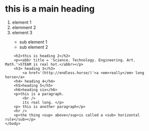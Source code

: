 <html>
    <head>
        <title> this be a title yo</title>
    </head>
    <body>
        <h1>this is a main heading</h1>
            <ol>
                <li>element 1</li>
                <li>elemment 2</li>
                <li>element 3</li>
                <ul>
                    <li>sub element 1</li>
                    <li>sub element 2</li>
                </ul>
            </ol>

        <h2>this is heading 2</h2>
        <p><abbr title = 'Science. Technology. Engineering. Art. Math.'>STEAM is real hot.</abbr></p>
        <h3> heading 3</h3> 
            <a href='(http://endless.horse/)'>a <em>really</em> long horse</a>
        <h4> heading 4</h4>
        <h5>heading 5</h5>
        <h6>heading six</h6>
        <p>this is a paragraph.
            <br />
            its real long. </p>
        <p> this is another paragraph</p>
        <hr />
        <p>the thing <sup> above</sup>is called a <sub> horizontal rule</sub></p>
    </body>
</html>
